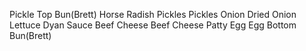 Pickle
Top Bun(Brett)
Horse Radish
Pickles
Pickles
Onion
Dried Onion
Lettuce
Dyan Sauce
Beef
Cheese
Beef
Cheese
Patty
Egg
Egg
Bottom Bun(Brett)